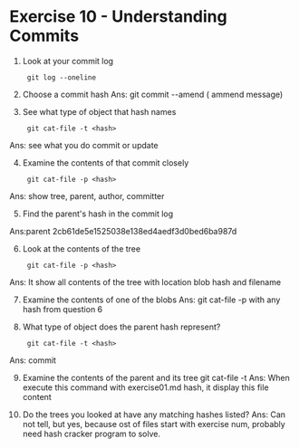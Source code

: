 # Exercise 10 - Understanding Commits

1. Look at your commit log

        git log --oneline

2. Choose a commit hash
   Ans:    git commit --amend   ( ammend message)


3. See what type of object that hash names

        git cat-file -t <hash>
Ans: see what you do commit or update

4. Examine the contents of that commit closely

        git cat-file -p <hash>
Ans: show tree, parent, author, committer

5. Find the parent's hash in the commit log

Ans:parent 2cb61de5e1525038e138ed4aedf3d0bed6ba987d

6. Look at the contents of the tree

        git cat-file -p <hash>
Ans: It show all contents of the tree with location blob hash and filename

7. Examine the contents of one of the blobs
Ans: git cat-file -p  with any hash from question 6

8. What type of object does the parent hash represent?

        git cat-file -t <hash>
Ans: commit

9. Examine the contents of the parent and its tree
        git cat-file -t <hash>
Ans: When execute this command with exercise01.md hash, it display this file content


10. Do the trees you looked at have any matching hashes listed?
Ans: Can not tell, but yes, because ost of files start with exercise num, probably need hash cracker program to solve. 
